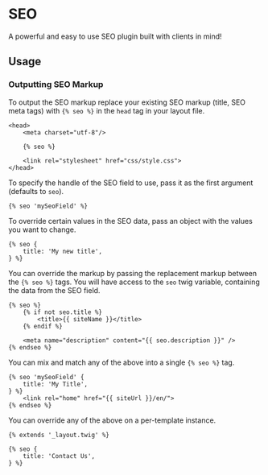 # SEO

A powerful and easy to use SEO plugin built with clients in mind!


## Usage

### Outputting SEO Markup

To output the SEO markup replace your existing SEO markup (title, SEO meta tags) 
with `{% seo %}` in the `head` tag in your layout file.

```twig
<head>
	<meta charset="utf-8"/>
	
	{% seo %}
	
	<link rel="stylesheet" href="css/style.css">
</head>
```

To specify the handle of the SEO field to use, pass it as the first argument 
(defaults to `seo`).

```twig
{% seo 'mySeoField' %}
```

To override certain values in the SEO data, pass an object with the values you 
want to change.

```twig
{% seo {
	title: 'My new title',
} %}
```

You can override the markup by passing the replacement markup between the 
`{% seo %}` tags. You will have access to the `seo` twig variable, containing 
the data from the SEO field.

```twig
{% seo %}
	{% if not seo.title %}
		<title>{{ siteName }}</title>
	{% endif %}

	<meta name="description" content="{{ seo.description }}" />
{% endseo %}
```

You can mix and match any of the above into a single `{% seo %}` tag.

```twig
{% seo 'mySeoField' {
	title: 'My Title',
} %}
	<link rel="home" href="{{ siteUrl }}/en/">
{% endseo %}
```

You can override any of the above on a per-template instance.

```twig
{% extends '_layout.twig' %}

{% seo {
	title: 'Contact Us',
} %}
```
